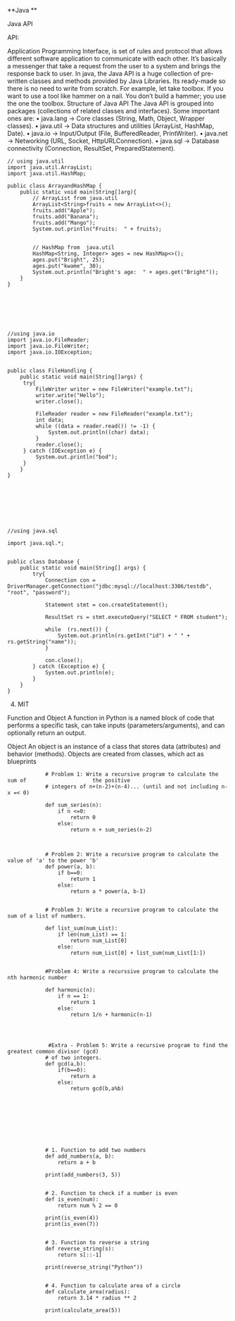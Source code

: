 **Java **



Java API



API:


Application Programming Interface, is set of rules and protocol that allows different software application to communicate with each other. It’s basically a messenger that take a request from the user to a system and brings the response back to user. 
In java, the Java API is a huge collection of pre-written classes and methods provided by Java Libraries. Its ready-made so there is no need to write from scratch.  For example, let take toolbox.  If you want to use a tool like hammer on a nail. You don’t build a hammer; you use the one the toolbox. 
Structure of Java API
The Java API is grouped into packages (collections of related classes and interfaces).
Some important ones are:
•	java.lang → Core classes (String, Math, Object, Wrapper classes).
•	java.util → Data structures and utilities (ArrayList, HashMap, Date).
•	java.io → Input/Output (File, BufferedReader, PrintWriter).
•	java.net → Networking (URL, Socket, HttpURLConnection).
•	java.sql → Database connectivity (Connection, ResultSet, PreparedStatement).





    
    // using java.util
    import java.util.ArrayList;
    import java.util.HashMap;
    
    public class ArrayandHashMap {
        public static void main(String[]arg){
            // ArrayList from java.util
            ArrayList<String>fruits = new ArrayList<>();
            fruits.add("Apple");
            fruits.add("Banana");
            fruits.add("Mango");
            System.out.println("Fruits:  " + fruits);
    
    
            // HashMap from  java.util
            HashMap<String, Integer> ages = new HashMap<>();
            ages.put("Bright", 25);
            ages.put("kwame", 30);
            System.out.println("Bright's age:  " + ages.get("Bright"));
        }
    }







    //using java.io
    import java.io.FileReader;
    import java.io.FileWriter;
    import java.io.IOException;
    
    
    public class FileHandling {
        public static void main(String[]args) {
         try{
             FileWriter writer = new FileWriter("example.txt");
             writer.write("Hello");
             writer.close();
    
             FileReader reader = new FileReader("example.txt");
             int data;
             while ((data = reader.read()) != -1) {
                 System.out.println((char) data);
             }
             reader.close();
         } catch (IOException e) {
             System.out.println("bod");
         }
        }
    }







    
    //using java.sql
    
    import java.sql.*;
    
    
    public class Database {
        public static void main(String[] args) {
            try{
                Connection con = DriverManager.getConnection("jdbc:mysql://localhost:3306/testdb", "root", "password");
    
                Statement stmt = con.createStatement();
    
                ResultSet rs = stmt.executeQuery("SELECT * FROM student");
    
                while  (rs.next()) {
                    System.out.println(rs.getInt("id") + " " + rs.getString("name"));
                }
    
                con.close();
            } catch (Exception e) {
                System.out.println(e);
            }
        }
    }












4. MIT





Function and Object 
A function in Python is a named block of code that performs a specific task, can take inputs (parameters/arguments), and can optionally return an output.


Object 
An object is an instance of a class that stores data (attributes) and behavior (methods).
Objects are created from classes, which act as blueprints







                
                
                # Problem 1: Write a recursive program to calculate the sum of                     the positive
                # integers of n+(n-2)+(n-4)... (until and not including n-x =< 0)
                
                def sum_series(n):
                    if n <=0:
                        return 0
                    else:
                        return n + sum_series(n-2)
                
                
                
                # Problem 2: Write a recursive program to calculate the value of 'a' to the power 'b'
                def power(a, b):
                    if b==0:
                        return 1
                    else:
                        return a * power(a, b-1)
                
                
                # Problem 3: Write a recursive program to calculate the sum of a list of numbers.
                
                def list_sum(num_List):
                    if len(num_List) == 1:
                        return num_List[0]
                    else:
                        return num_List[0] + list_sum(num_List[1:])
                
                
                #Problem 4: Write a recurssive program to calculate the nth harmonic number
                
                def harmonic(n):
                    if n == 1:
                        return 1
                    else:
                        return 1/n + harmonic(n-1)
                
                
                
                
                 #Extra - Problem 5: Write a recursive program to find the greatest common divisor (gcd)
                # of two integers.
                def gcd(a,b):
                    if(b==0):
                        return a
                    else:
                        return gcd(b,a%b)
                
                
                
                
                
                
                
                
                
                # 1. Function to add two numbers
                def add_numbers(a, b):
                    return a + b
                
                print(add_numbers(3, 5))
                
                
                # 2. Function to check if a number is even
                def is_even(num):
                    return num % 2 == 0
                
                print(is_even(4))
                print(is_even(7))
                
                
                # 3. Function to reverse a string
                def reverse_string(s):
                    return s[::-1]
                
                print(reverse_string("Python"))
                
                
                # 4. Function to calculate area of a circle
                def calculate_area(radius):
                    return 3.14 * radius ** 2
                
                print(calculate_area(5))


















